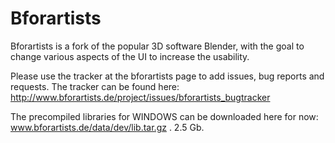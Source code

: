 # Bforartists
Bforartists is a fork of the popular 3D software Blender, with the goal to change various aspects of the UI to increase the usability.

Please use the tracker at the bforartists page to add issues, bug reports and requests. The tracker can be found here: http://www.bforartists.de/project/issues/bforartists_bugtracker

The precompiled libraries for WINDOWS can be downloaded here for now: www.bforartists.de/data/dev/lib.tar.gz . 2.5 Gb.
